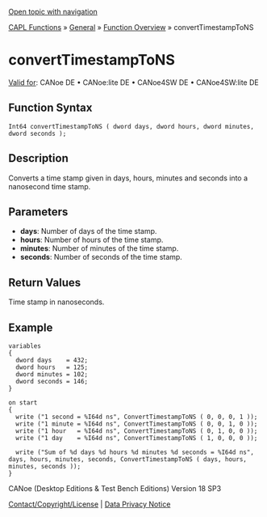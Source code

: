 [Open topic with navigation](../../../../../CANoeDEFamily.htm#Topics/CAPLFunctions/Other/Functions/CAPLfunctionConvertTimestampToNS.md)

[CAPL Functions](../../CAPLfunctions.md) » [General](../CAPLGeneralStartPage.md) » [Function Overview](../CAPLfunctionsGeneralOverview.md) » convertTimestampToNS

# convertTimestampToNS

[Valid for](../../../Shared/FeatureAvailability.md): CANoe DE • CANoe:lite DE • CANoe4SW DE • CANoe4SW:lite DE

## Function Syntax

```
Int64 convertTimestampToNS ( dword days, dword hours, dword minutes, dword seconds );
```

## Description

Converts a time stamp given in days, hours, minutes and seconds into a nanosecond time stamp.

## Parameters

- **days**: Number of days of the time stamp.
- **hours**: Number of hours of the time stamp.
- **minutes**: Number of minutes of the time stamp.
- **seconds**: Number of seconds of the time stamp.

## Return Values

Time stamp in nanoseconds.

## Example

```plaintext
variables
{
  dword days    = 432;
  dword hours   = 125;
  dword minutes = 102;
  dword seconds = 146;
}

on start
{
  write ("1 second = %I64d ns", ConvertTimestampToNS ( 0, 0, 0, 1 ));
  write ("1 minute = %I64d ns", ConvertTimestampToNS ( 0, 0, 1, 0 ));
  write ("1 hour   = %I64d ns", ConvertTimestampToNS ( 0, 1, 0, 0 ));
  write ("1 day    = %I64d ns", ConvertTimestampToNS ( 1, 0, 0, 0 ));

  write ("Sum of %d days %d hours %d minutes %d seconds = %I64d ns", days, hours, minutes, seconds, ConvertTimestampToNS ( days, hours, minutes, seconds ));
}
```

CANoe (Desktop Editions & Test Bench Editions) Version 18 SP3

[Contact/Copyright/License](../../../Shared/ContactCopyrightLicense.md) | [Data Privacy Notice](https://www.vector.com/int/en/company/get-info/privacy-policy/)
